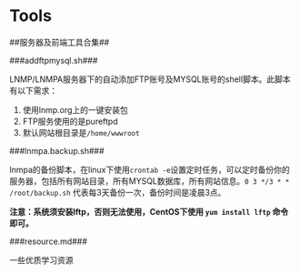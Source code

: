 Tools
=====

##服务器及前端工具合集##


###addftpmysql.sh###

LNMP/LNMPA服务器下的自动添加FTP账号及MYSQL账号的shell脚本。此脚本有以下需求：

1. 使用lnmp.org上的一键安装包
2. FTP服务使用的是pureftpd
3. 默认网站根目录是`/home/wwwroot`

###lnmpa.backup.sh###

lnmpa的备份脚本，在linux下使用`crontab -e`设置定时任务，可以定时备份你的服务器，包括所有网站目录，所有MYSQL数据库，所有网站信息。`0 3 */3 * * /root/backup.sh` 代表每3天备份一次，备份时间是凌晨3点。

**注意：系统须安装lftp，否则无法使用，CentOS下使用 `yum install lftp` 命令即可。**

###resource.md###

一些优质学习资源


